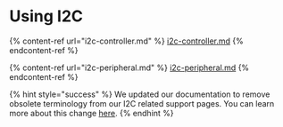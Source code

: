 # Using I2C

{% content-ref url="i2c-controller.md" %}
[i2c-controller.md](i2c-controller.md)
{% endcontent-ref %}

{% content-ref url="i2c-peripheral.md" %}
[i2c-peripheral.md](i2c-peripheral.md)
{% endcontent-ref %}

{% hint style="success" %}
We updated our documentation to remove obsolete terminology from our I2C related support pages. You can learn more about this change [here](https://support.binho.io/learn-and-grow/dropping-legacy-terminology).
{% endhint %}
